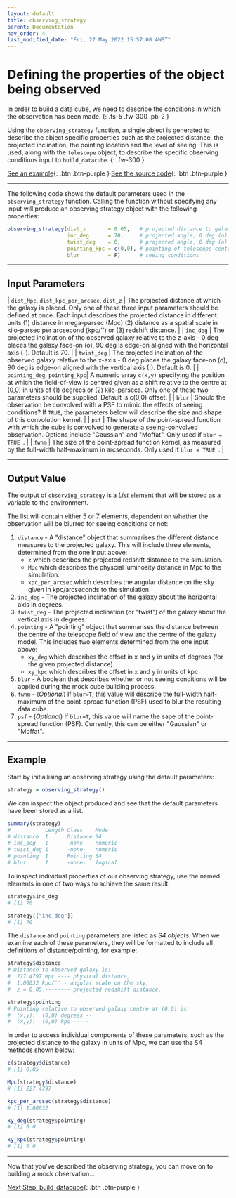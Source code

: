 ```yaml
---
layout: default
title: observing_strategy
parent: Documentation
nav_order: 4
last_modified_date: "Fri, 27 May 2022 15:57:00 AWST"
---
```


# Defining the properties of the object being observed

In order to build a data cube, we need to describe the conditions in which the observation has been made. 
{: .fs-5 .fw-300 .pb-2 }

Using the ``observing_strategy`` function, a single object is generated to describe the object specific properties such as the projected distance, the projected inclination, the pointing location and the level of seeing. This is used, along with the `telescope` object, to describe the specific observing conditions input to `build_datacube`. 
{: .fw-300 }

[See an example](#example){: .btn .btn-purple }
[See the source code](https://github.com/kateharborne/SimSpin/blob/d020398fb66274443bb2f70ea1fdd8346c4476ae/R/observing_strategy.R#L56){: .btn .btn-purple }

---

The following code shows the default parameters used in the `observing_strategy` function. Calling the function without specifying any input will produce an observing strategy object with the following properties:

```R
observing_strategy(dist_z       = 0.05,   # projected distance to galaxy model
                   inc_deg      = 70,     # projected angle, 0 deg (o) face on, 90 deg (-) edge on
                   twist_deg    = 0,      # projected angle, 0 deg (o) face on, 90 deg (|) edge on 
                   pointing_kpc = c(0,0), # pointing of telescope centre relative to galaxy centre
                   blur         = F)      # seeing conditions
```

---

## Input Parameters

| `dist_Mpc`, `dist_kpc_per_arcsec`, `dist_z` | The projected distance at which the galaxy is placed. Only one of these three input parameters should be defined at once. Each input describes the projected distance in different units (1) distance in mega-parsec (Mpc) (2) distance as a spatial scale in kilo-parsec per arcsecond (kpc/'') or (3) redshift distance.  |
| `inc_deg`  | The projected inclination of the observed galaxy relative to the z-axis - 0 deg places the galaxy face-on (o), 90 deg is edge-on aligned with the horizontal axis (-). Default is 70. |
| `twist_deg` | The projected inclination of the observed galaxy relative to the x-axis - 0 deg places the galaxy face-on (o), 90 deg is edge-on aligned with the vertical axis (\|). Default is 0.   |
| `pointing_deg`, `pointing_kpc`|  A numeric array `c(x,y)` specifying the position at which the field-of-view is centred given as a shift relative to the centre at (0,0) in units of (1) degrees or (2) kilo-parsecs. Only one of these two parameters should be supplied. Default is c(0,0) offset. |
| `blur` | Should the observation be convolved with a PSF to mimic the effects of seeing conditions? If `TRUE`, the parameters below will describe the size and shape of this convolution kernel. |
| `psf` | The shape of the point-spread function with which the cube is convolved to generate a seeing-convolved observation. Options include "Gaussian" and "Moffat". Only used if `blur = TRUE `. |
| `fwhm` | The size of the point-spread function kernel, as measured by the full-width half-maximum in arcseconds. Only used if `blur = TRUE `. |

---

## Output Value

The output of `observing_strategy` is a *List* element that will be stored as a variable to the environment. 

The list will contain either 5 or 7 elements, dependent on whether the observation will be blurred for seeing conditions or not:

1. `distance` - A "distance" object that summarises the different distance measures to the projected galaxy. This will include three elements, determined from the one input above:
    - `z` which describes the projected redshift distance to the simulation.
    - `Mpc` which describes the physcial luminosity distance in Mpc to the simulation.
    - `kpc_per_arcsec` which describes the angular distance on the sky given in kpc/arcseconds to the simulation.
1. `inc_deg` - The projected inclination of the galaxy about the horizontal axis in degrees.
1. `twist_deg` - The projected inclination (or "twist") of the galaxy about the vertical axis in degrees.
1. `pointing` - A "pointing" object that summarises the distance between the centre of the telescope field of view and the centre of the galaxy model. This includes two elements determined from the one input above:
    - `xy_deg` which describes the offset in x and y in units of degrees (for the given projected distance).
    - `xy_kpc` which describes the offset in x and y in units of kpc. 
1. `blur` - A boolean that describes whether or not seeing conditions will be applied during the mock cube building process. 
1. `fwhm` - (*Optional*) If `blur=T`, this value will describe the full-width half-maximum of the point-spread function (PSF) used to blur the resulting data cube. 
1. `psf` - (*Optional*) If `blur=T`, this value will name the sape of the point-spread function (PSF). Currently, this can be either "Gaussian" or "Moffat". 

---

## Example

Start by initiallising an observing strategy using the default parameters:

```R
strategy = observing_strategy()
```

We can inspect the object produced and see that the default parameters have been stored as a list.

```R
summary(strategy)
#           Length Class    Mode   
# distance  1      Distance S4     
# inc_deg   1      -none-   numeric
# twist_deg 1      -none-   numeric
# pointing  1      Pointing S4     
# blur      1      -none-   logical
``` 

To inspect individual properties of our observing strategy, use the named elements in one of two ways to achieve the same result:

```R
strategy$inc_deg
# [1] 70

strategy[["inc_deg"]]
# [1] 70
```

The `distance` and `pointing` parameters are listed as *S4 objects*. When we examine each of these parameters, they will be formatted to include all definitions of distance/pointing, for example:

```R
strategy$distance
# Distance to observed galaxy is:
#  227.4797 Mpc ---- physical distance,
#  1.00032 kpc/'' - angular scale on the sky,
#  z = 0.05 -------- projected redshift distance.

strategy$pointing
# Pointing relative to observed galaxy centre at (0,0) is:
#  (x,y):  (0,0) degrees -- 
#  (x,y):  (0,0) kpc ------ 

```

In order to access individual components of these parameters, such as the projected distance to the galaxy in units of Mpc, we can use the S4 methods shown below:

```R
z(strategy$distance)
# [1] 0.05

Mpc(strategy$distance)
# [1] 227.4797

kpc_per_arcsec(strategy$distance)
# [1] 1.00032

xy_deg(strategy$pointing)
# [1] 0 0

xy_kpc(strategy$pointing)
# [1] 0 0

```

---

Now that you've described the observing strategy, you can move on to building a mock observation...

[Next Step: build_datacube](build_datacube.markdown){: .btn .btn-purple }